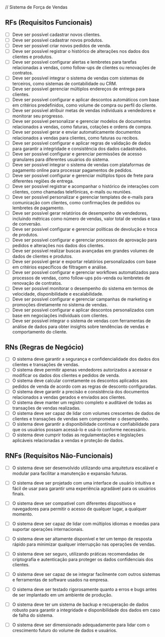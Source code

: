 // Sistema de Força de Vendas

## RFs (Requisitos Funcionais)

- [ ] Deve ser possível cadastrar novos clientes.
- [ ] Deve ser possível cadastrar novos produtos.
- [ ] Deve ser possível criar novos pedidos de venda.
- [ ] Deve ser possível registrar o histórico de alterações nos dados dos clientes e produtos.
- [ ] Deve ser possível configurar alertas e lembretes para tarefas relacionadas a vendas, como follow-ups de clientes ou renovações de contratos.
- [ ] Deve ser possível integrar o sistema de vendas com sistemas de terceiros, como sistemas de contabilidade ou CRM.
- [ ] Deve ser possível gerenciar múltiplos endereços de entrega para clientes.
- [ ] Deve ser possível configurar e aplicar descontos automáticos com base em critérios predefinidos, como volume de compra ou perfil do cliente.
- [ ] Deve ser possível atribuir metas de vendas individuais a vendedores e monitorar seu progresso.
- [ ] Deve ser possível personalizar e gerenciar modelos de documentos relacionados a vendas, como faturas, cotações e ordens de compra.
- [ ] Deve ser possível gerar e enviar automaticamente documentos relacionados a vendas para clientes, como faturas ou recibos.
- [ ] Deve ser possível configurar e aplicar regras de validação de dados para garantir a integridade e consistência dos dados cadastrados.
- [ ] Deve ser possível configurar e gerenciar permissões de acesso granulares para diferentes usuários do sistema.
- [ ] Deve ser possível integrar o sistema de vendas com plataformas de pagamento online para processar pagamentos de pedidos.
- [ ] Deve ser possível configurar e gerenciar múltiplos tipos de frete para diferentes regiões de entrega.
- [ ] Deve ser possível registrar e acompanhar o histórico de interações com clientes, como chamadas telefônicas, e-mails ou reuniões.
- [ ] Deve ser possível personalizar e gerenciar templates de e-mails para comunicação com clientes, como confirmações de pedidos ou lembretes de pagamento.
- [ ] Deve ser possível gerar relatórios de desempenho de vendedores, incluindo métricas como número de vendas, valor total de vendas e taxa de conversão.
- [ ] Deve ser possível configurar e gerenciar políticas de devolução e troca de produtos.
- [ ] Deve ser possível configurar e gerenciar processos de aprovação para pedidos e alterações nos dados dos clientes.
- [ ] Deve ser possível realizar buscas avançadas em grandes volumes de dados de clientes e produtos.
- [ ] Deve ser possível gerar e exportar relatórios personalizados com base em critérios específicos de filtragem e análise.
- [ ] Deve ser possível configurar e gerenciar workflows automatizados para processos de vendas, como follow-ups pós-venda ou lembretes de renovação de contratos.
- [ ] Deve ser possível monitorar o desempenho do sistema em termos de velocidade, disponibilidade e escalabilidade.
- [ ] Deve ser possível configurar e gerenciar campanhas de marketing e promoções diretamente no sistema de vendas.
- [ ] Deve ser possível configurar e aplicar descontos personalizados com base em negociações individuais com clientes.
- [ ] Deve ser possível integrar o sistema de vendas com ferramentas de análise de dados para obter insights sobre tendências de vendas e comportamento do cliente.

## RNs (Regras de Negócio)

- [ ] O sistema deve garantir a segurança e confidencialidade dos dados dos clientes e transações de vendas.
- [ ] O sistema deve permitir apenas vendedores autorizados a acessar e modificar os dados dos clientes e pedidos de venda.
- [ ] O sistema deve calcular corretamente os descontos aplicados aos pedidos de venda de acordo com as regras de desconto configuradas.
- [ ] O sistema deve garantir a precisão e consistência dos documentos relacionados a vendas gerados e enviados aos clientes.
- [ ] O sistema deve manter um registro completo e auditável de todas as transações de vendas realizadas.
- [ ] O sistema deve ser capaz de lidar com volumes crescentes de dados de clientes e transações de vendas sem comprometer o desempenho.
- [ ] O sistema deve garantir a disponibilidade contínua e confiabilidade para que os usuários possam acessá-lo e usá-lo conforme necessário.
- [ ] O sistema deve cumprir todas as regulamentações e legislações aplicáveis relacionadas a vendas e proteção de dados.

## RNFs (Requisitos Não-Funcionais)

- [ ] O sistema deve ser desenvolvido utilizando uma arquitetura escalável e modular para facilitar a manutenção e expansão futuras.
- [ ] O sistema deve ser projetado com uma interface de usuário intuitiva e fácil de usar para garantir uma experiência agradável para os usuários finais.
- [ ] O sistema deve ser compatível com diferentes dispositivos e navegadores para permitir o acesso de qualquer lugar, a qualquer momento.
- [ ] O sistema deve ser capaz de lidar com múltiplos idiomas e moedas para suportar operações internacionais.
- [ ] O sistema deve ser altamente disponível e ter um tempo de resposta rápido para minimizar qualquer interrupção nas operações de vendas.
- [ ] O sistema deve ser seguro, utilizando práticas recomendadas de criptografia e autenticação para proteger os dados confidenciais dos clientes.
- [ ] O sistema deve ser capaz de se integrar facilmente com outros sistemas e ferramentas de software usados na empresa.
- [ ] O sistema deve ser testado rigorosamente quanto a erros e bugs antes de ser implantado em um ambiente de produção.
- [ ] O sistema deve ter um sistema de backup e recuperação de dados robusto para garantir a integridade e disponibilidade dos dados em caso de falha do sistema.
- [ ] O sistema deve ser dimensionado adequadamente para lidar com o crescimento futuro do volume de dados e usuários.

